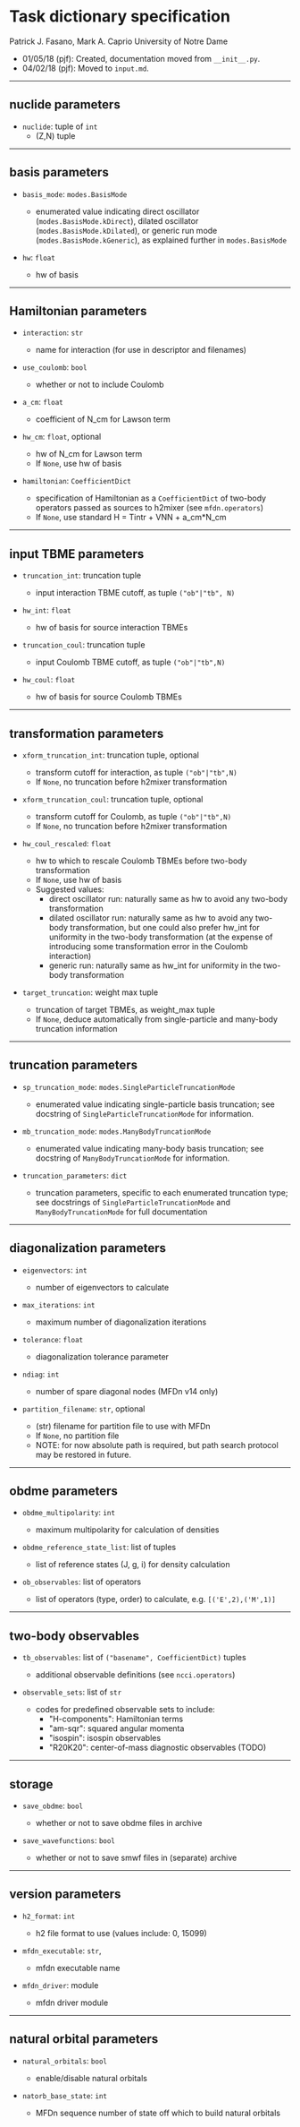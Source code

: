 # Task dictionary specification #

Patrick J. Fasano, Mark A. Caprio
University of Notre Dame

+ 01/05/18 (pjf): Created, documentation moved from `__init__.py`.
+ 04/02/18 (pjf): Moved to `input.md`.

----------------------------------------------------------------
## nuclide parameters ##

- `nuclide`: tuple of `int`
  -  (Z,N) tuple

----------------------------------------------------------------
## basis parameters ##

- `basis_mode`: `modes.BasisMode`
  + enumerated value indicating direct oscillator
    (`modes.BasisMode.kDirect`), dilated oscillator (`modes.BasisMode.kDilated`),
    or generic run mode (`modes.BasisMode.kGeneric`), as explained further in
    `modes.BasisMode`

- `hw`: `float`
  -  hw of basis

----------------------------------------------------------------
## Hamiltonian parameters ##

- `interaction`: `str`
  - name for interaction (for use in descriptor and filenames)

- `use_coulomb`: `bool`
  - whether or not to include Coulomb

- `a_cm`: `float`
  - coefficient of N_cm for Lawson term

- `hw_cm`: `float`, optional
  - hw of N_cm for Lawson term
  - If `None`, use hw of basis

- `hamiltonian`: `CoefficientDict`
  - specification of Hamiltonian as a `CoefficientDict` of
    two-body operators passed as sources to h2mixer (see `mfdn.operators`)
  - If `None`, use standard H = Tintr + VNN + a_cm*N_cm

----------------------------------------------------------------
## input TBME parameters ##

- `truncation_int`: truncation tuple
  - input interaction TBME cutoff, as tuple `("ob"|"tb", N)`

- `hw_int`: `float`
  - hw of basis for source interaction TBMEs

- `truncation_coul`: truncation tuple
  - input Coulomb TBME cutoff, as tuple `("ob"|"tb",N)`

- `hw_coul`: `float`
  - hw of basis for source Coulomb TBMEs

----------------------------------------------------------------
## transformation parameters ##

- `xform_truncation_int`: truncation tuple, optional
  - transform cutoff for interaction, as tuple `("ob"|"tb",N)`
  - If `None`, no truncation before h2mixer transformation

- `xform_truncation_coul`: truncation tuple, optional
  - transform cutoff for Coulomb, as tuple `("ob"|"tb",N)`
  - If `None`, no truncation before h2mixer transformation

- `hw_coul_rescaled`: `float`
  - hw to which to rescale Coulomb TBMEs before two-body transformation
  - If `None`, use hw of basis
  - Suggested values:
    - direct oscillator run: naturally same as hw to avoid any two-body transformation
    - dilated oscillator run: naturally same as hw to avoid any two-body
      transformation, but one could also prefer hw_int for uniformity in the
      two-body transformation (at the expense of introducing some
      transformation error in the Coulomb interaction)
    - generic run: naturally same as hw_int for uniformity in the two-body transformation

- `target_truncation`: weight max tuple
  - truncation of target TBMEs, as weight_max tuple
  - If `None`, deduce automatically from single-particle and many-body truncation information

----------------------------------------------------------------
## truncation parameters ##

- `sp_truncation_mode`: `modes.SingleParticleTruncationMode`
  - enumerated value indicating
    single-particle basis truncation; see docstring of
    `SingleParticleTruncationMode` for information.

- `mb_truncation_mode`: `modes.ManyBodyTruncationMode`
  - enumerated value indicating many-body basis
    truncation; see docstring of `ManyBodyTruncationMode` for information.

- `truncation_parameters`: `dict`
  - truncation parameters, specific to each enumerated truncation type;
    see docstrings of `SingleParticleTruncationMode` and `ManyBodyTruncationMode`
    for full documentation

----------------------------------------------------------------
## diagonalization parameters ##

- `eigenvectors`: `int`
  - number of eigenvectors to calculate

- `max_iterations`: `int`
  - maximum number of diagonalization iterations

- `tolerance`: `float`
  - diagonalization tolerance parameter

- `ndiag`: `int`
  - number of spare diagonal nodes (MFDn v14 only)

- `partition_filename`: `str`, optional
  - (str) filename for partition file to use with MFDn
  - If `None`, no partition file
  - NOTE: for now absolute path is required, but path search protocol may
    be restored in future.

----------------------------------------------------------------
## obdme parameters ##

- `obdme_multipolarity`: `int`
  - maximum multipolarity for calculation of densities

- `obdme_reference_state_list`: list of tuples
  - list of reference states (J, g, i) for density calculation

- `ob_observables`: list of operators
  - list of operators (type, order) to calculate, e.g. `[('E',2),('M',1)]`

----------------------------------------------------------------
## two-body observables ##

- `tb_observables`: list of `("basename", CoefficientDict)` tuples
  - additional observable definitions (see `ncci.operators`)

- `observable_sets`: list of `str`
  - codes for predefined observable sets to include:
    - "H-components": Hamiltonian terms
    - "am-sqr": squared angular momenta
    - "isospin": isospin observables
    - "R20K20": center-of-mass diagnostic observables (TODO)

----------------------------------------------------------------
## storage ##
- `save_obdme`: `bool`
  - whether or not to save obdme files in archive

- `save_wavefunctions`: `bool`
  - whether or not to save smwf files in (separate) archive

----------------------------------------------------------------
## version parameters ##

- `h2_format`: `int`
  - h2 file format to use (values include: 0, 15099)

- `mfdn_executable`: `str`,
  - mfdn executable name

- `mfdn_driver`: module
  - mfdn driver module

----------------------------------------------------------------
## natural orbital parameters ##

- `natural_orbitals`: `bool`
  - enable/disable natural orbitals

- `natorb_base_state`: `int`
  - MFDn sequence number of state off which to
    build natural orbitals
